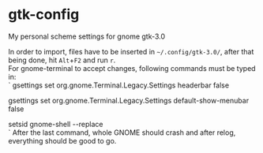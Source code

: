 # gtk-config
My personal scheme settings for gnome gtk-3.0    

In order to import, files have to be inserted in `~/.config/gtk-3.0/`, after that being done, hit `Alt`+`F2` and run `r`.  
For gnome-terminal to accept changes, following commands must be typed in:  
`
gsettings set org.gnome.Terminal.Legacy.Settings headerbar false  <br>

gsettings set org.gnome.Terminal.Legacy.Settings default-show-menubar false<br>  

setsid gnome-shell --replace  <br>
`
After the last command, whole GNOME should crash and after relog, everything should be good to go.

